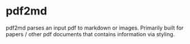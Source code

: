 # pdf2md

pdf2md parses an input pdf to markdown or images.
Primarily built for papers / other pdf documents that contains information via styling.
